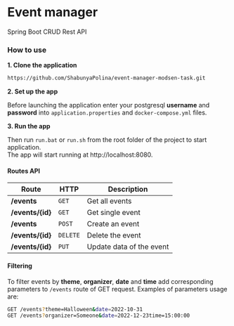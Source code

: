 # Event manager

Spring Boot CRUD Rest API

### How to use
**1. Clone the application**
```bash
https://github.com/ShabunyaPolina/event-manager-modsen-task.git
```
**2. Set up the app**

Before launching the application enter your postgresql **username** and **password**
into `application.properties` and `docker-compose.yml` files.

**3. Run the app**

Then run `run.bat` or `run.sh` from the root folder of the project to start application.  
The app will start running at http://localhost:8080.

#### Routes API

| Route            | HTTP     | Description              |
|------------------|----------|--------------------------|
| **/events**      | `GET`    | Get all events           |
| **/events/{id}** | `GET`    | Get single event         |
| **/events**      | `POST`   | Create an event          |
| **/events/{id}** | `DELETE` | Delete the event         |
| **/events/{id}** | `PUT`    | Update data of the event |


#### Filtering
To filter events by **theme**, **organizer**, **date** and **time**
add corresponding parameters to `/events` route of GET request.
Examples of parameters usage are:
```bash
GET /events?theme=Halloween&date=2022-10-31
GET /events?organizer=Someone&date=2022-12-23time=15:00:00
```
